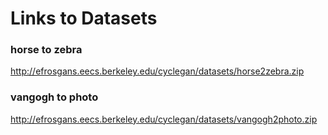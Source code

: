 # Links to Datasets

### horse to zebra
http://efrosgans.eecs.berkeley.edu/cyclegan/datasets/horse2zebra.zip

### vangogh to photo
 http://efrosgans.eecs.berkeley.edu/cyclegan/datasets/vangogh2photo.zip